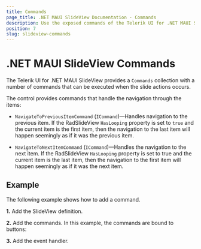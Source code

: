 ```yaml
---
title: Commands
page_title: .NET MAUI SlideView Documentation - Commands
description: Use the exposed commands of the Telerik UI for .NET MAUI SlideView to programmatically navigate throught the items.
position: 7
slug: slideview-commands
---
```


# .NET MAUI SlideView Commands

The Telerik UI for .NET MAUI SlideView provides a `Commands` collection with a number of commands that can be executed when the slide actions occurs.

The control provides commands that handle the navigation through the items:

* `NavigateToPreviousItemCommand` (`ICommand`)&mdash;Handles navigation to the previous item. If the RadSlideView `HasLooping` property is set to `true` and the current item is the first item, then the navigation to the last item will happen seemingly as if it was the previous item.

* `NavigateToNextItemCommand` (`ICommand`)&mdash;Handles the navigation to the next item. If the RadSlideView `HasLooping` property is set to true and the current item is the last item, then the navigation to the first item will happen seemingly as if it was the next item.

## Example 

The following example shows how to add a command.

**1.** Add the SlideView definition.

<snippet id='slideview-commands' />

**2.** Add the commands. In this example, the commands are bound to buttons:

<snippet id='slideview-commands-button' />

**3.** Add the event handler.

<snippet id='slideview-commands-button-clicked' />
